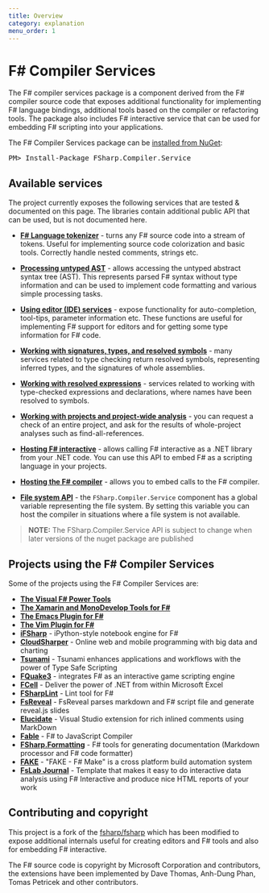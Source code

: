 ```yaml
---
title: Overview
category: explanation
menu_order: 1
---
```


F# Compiler Services
====================

The F# compiler services package is a component derived from the F# compiler source code that
exposes additional functionality for implementing F# language bindings, additional
tools based on the compiler or refactoring tools. The package also includes F#
interactive service that can be used for embedding F# scripting into your applications.

<div class="row">
  <div class="span1"></div>
  <div class="span6">
    <div class="well well-small" id="nuget">
      The F# Compiler Services package can be <a href="https://nuget.org/packages/FSharp.Compiler.Service">installed from NuGet</a>:
      <pre>PM> Install-Package FSharp.Compiler.Service</pre>
    </div>
  </div>
  <div class="span1"></div>
</div>

Available services
------------------

The project currently exposes the following services that are tested & documented on this page.
The libraries contain additional public API that can be used, but is not documented here.

* [**F# Language tokenizer**](tokenizer.html) - turns any F# source code into a stream of tokens.
  Useful for implementing source code colorization and basic tools. Correctly handle nested
  comments, strings etc.

* [**Processing untyped AST**](untypedtree.html) - allows accessing the untyped abstract syntax tree (AST).
  This represents parsed F# syntax without type information and can be used to implement code formatting
  and various simple processing tasks.

* [**Using editor (IDE) services**](editor.html) - expose functionality for auto-completion, tool-tips,
  parameter information etc. These functions are useful for implementing F# support for editors
  and for getting some type information for F# code.

* [**Working with signatures, types, and resolved symbols**](symbols.html) - many services related to type checking
  return resolved symbols, representing inferred types, and the signatures of whole assemblies.

* [**Working with resolved expressions**](typedtree.html) - services related to working with
  type-checked expressions and declarations, where names have been resolved to symbols.

* [**Working with projects and project-wide analysis**](project.html) - you can request a check of
  an entire project, and ask for the results of whole-project analyses such as find-all-references.

* [**Hosting F# interactive**](interactive.html) - allows calling F# interactive as a .NET library
  from your .NET code. You can use this API to embed F# as a scripting language in your projects.

* [**Hosting the F# compiler**](compiler.html) - allows you to embed calls to the F# compiler.

* [**File system API**](filesystem.html) - the `FSharp.Compiler.Service` component has a global variable
  representing the file system. By setting this variable you can host the compiler in situations where a file system
  is not available.

> **NOTE:** The FSharp.Compiler.Service API is subject to change when later versions of the nuget package are published

Projects using the F# Compiler Services
------------------

Some of the projects using the F# Compiler Services are:

* [**The Visual F# Power Tools**](https://fsprojects.github.io/VisualFSharpPowerTools/)
* [**The Xamarin and MonoDevelop Tools for F#**](https://github.com/mono/monodevelop/tree/master/main/external/fsharpbinding)
* [**The Emacs Plugin for F#**](https://github.com/fsharp/emacs-fsharp-mode)
* [**The Vim Plugin for F#**](https://github.com/fsharp/vim-fsharp)
* [**iFSharp**](https://github.com/BayardRock/IfSharp)  - iPython-style notebook engine for F#
* [**CloudSharper**](https://cloudsharper.com/) - Online web and mobile programming with big data and charting
* [**Tsunami**](http://tsunami.io) - Tsunami enhances applications and workflows with the power of Type Safe Scripting
* [**FQuake3**](https://github.com/TIHan/FQuake3/)  - integrates F# as an interactive game scripting engine
* [**FCell**](http://fcell.io) - Deliver the power of .NET from within Microsoft Excel
* [**FSharpLint**](https://fsprojects.github.io/FSharpLint/) - Lint tool for F#
* [**FsReveal**](https://fsprojects.github.io/FsReveal/) - FsReveal parses markdown and F# script file and generate reveal.js slides
* [**Elucidate**](https://github.com/rookboom/Elucidate) - Visual Studio extension for rich inlined comments using MarkDown
* [**Fable**](https://fable-compiler.github.io/) - F# to JavaScript Compiler
* [**FSharp.Formatting**](http://tpetricek.github.io/FSharp.Formatting/) - F# tools for generating documentation (Markdown processor and F# code formatter)
* [**FAKE**](https://fsharp.github.io/FAKE/) - "FAKE - F# Make" is a cross platform build automation system
* [**FsLab Journal**](https://visualstudiogallery.msdn.microsoft.com/45373b36-2a4c-4b6a-b427-93c7a8effddb) - Template that makes it easy to do interactive data analysis using F# Interactive and produce nice HTML reports of your work

Contributing and copyright
--------------------------

This project is a fork of the [fsharp/fsharp](https://github.com/fsharp/fsharp) which has been
modified to expose additional internals useful for creating editors and F# tools and also for
embedding F# interactive.

The F# source code is copyright by Microsoft Corporation and contributors, the extensions have been
implemented by Dave Thomas, Anh-Dung Phan, Tomas Petricek and other contributors.
